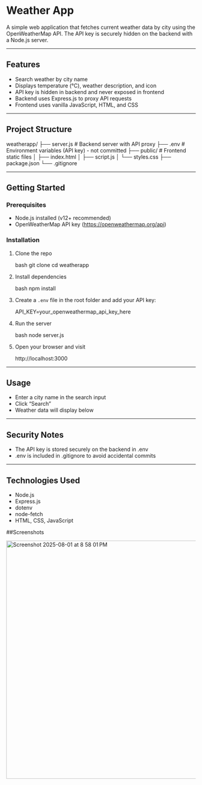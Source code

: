 # Weather App

A simple web application that fetches current weather data by city using the OpenWeatherMap API. The API key is securely hidden on the backend with a Node.js server.

---

## Features

- Search weather by city name
- Displays temperature (°C), weather description, and icon
- API key is hidden in backend and never exposed in frontend
- Backend uses Express.js to proxy API requests
- Frontend uses vanilla JavaScript, HTML, and CSS

---

## Project Structure


weatherapp/
├── server.js          # Backend server with API proxy
├── .env               # Environment variables (API key) - not committed
├── public/            # Frontend static files
│   ├── index.html
│   ├── script.js
│   └── styles.css
├── package.json
└── .gitignore


---

## Getting Started

### Prerequisites

- Node.js installed (v12+ recommended)
- OpenWeatherMap API key (https://openweathermap.org/api)

### Installation

1. Clone the repo

   bash
   git clone <your-repo-url>
   cd weatherapp
   

2. Install dependencies

   bash
   npm install
   

3. Create a `.env` file in the root folder and add your API key:

   
   API_KEY=your_openweathermap_api_key_here
   

4. Run the server

   bash
   node server.js
   

5. Open your browser and visit

   
   http://localhost:3000
   

---

## Usage

- Enter a city name in the search input
- Click “Search”
- Weather data will display below

---

## Security Notes

- The API key is stored securely on the backend in .env
- .env is included in .gitignore to avoid accidental commits

---

## Technologies Used

- Node.js
- Express.js
- dotenv
- node-fetch
- HTML, CSS, JavaScript

##Screenshots

<img width="976" height="632" alt="Screenshot 2025-08-01 at 8 58 01 PM" src="https://github.com/user-attachments/assets/f6a66264-ecce-4ac4-9b04-436e8ce5c560" />

